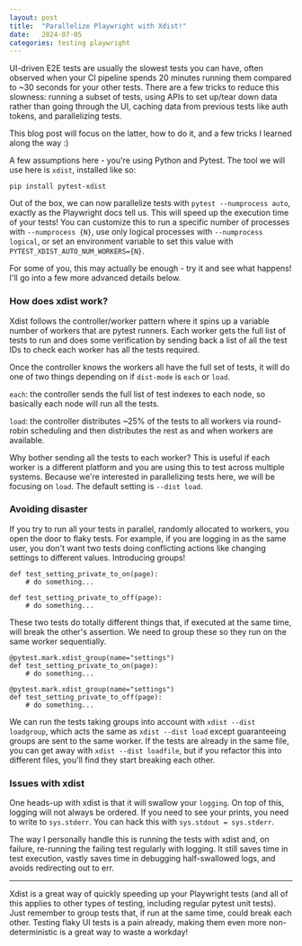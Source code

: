 ```yaml
---
layout: post
title:  "Parallelize Playwright with Xdist!"
date:   2024-07-05
categories: testing playwright
---
```


UI-driven E2E tests are usually the slowest tests you can have, often observed when your CI pipeline spends 20 minutes running them compared to ~30 seconds for your other tests. There are a few tricks to reduce this slowness: running a subset of tests, using APIs to set up/tear down data rather than going through the UI, caching data from previous tests like auth tokens, and parallelizing tests. 

This blog post will focus on the latter, how to do it, and a few tricks I learned along the way :)

A few assumptions here - you're using Python and Pytest. The tool we will use here is `xdist`, installed like so:

```
pip install pytest-xdist
```

Out of the box, we can now parallelize tests with `pytest --numprocess auto`, exactly as the Playwright docs tell us. This will speed up the execution time of your tests! You can customize this to run a specific number of processes with `--numprocess {N}`, use only logical processes with `--numprocess logical`, or set an environment variable to set this value with `PYTEST_XDIST_AUTO_NUM_WORKERS={N}`. 

For some of you, this may actually be enough - try it and see what happens! I'll go into a few more advanced details below.

### How does xdist work?
Xdist follows the controller/worker pattern where it spins up a variable number of workers that are pytest runners. Each worker gets the full list of tests to run and does some verification by sending back a list of all the test IDs to check each worker has all the tests required.

Once the controller knows the workers all have the full set of tests, it will do one of two things depending on if `dist-mode` is `each` or `load`.

`each`: the controller sends the full list of test indexes to each node, so basically each node will run all the tests.

`load`: the controller distributes ~25% of the tests to all workers via round-robin scheduling and then distributes the rest as and when workers are available.

Why bother sending all the tests to each worker? This is useful if each worker is a different platform and you are using this to test across multiple systems. Because we're interested in parallelizing tests here, we will be focusing on `load`. The default setting is `--dist load`.

### Avoiding disaster
If you try to run all your tests in parallel, randomly allocated to workers, you open the door to flaky tests. For example, if you are logging in as the same user, you don't want two tests doing conflicting actions like changing settings to different values. Introducing groups!

```
def test_setting_private_to_on(page):
    # do something...

def test_setting_private_to_off(page):
    # do something...
```

These two tests do totally different things that, if executed at the same time, will break the other's assertion. We need to group these so they run on the same worker sequentially.

```
@pytest.mark.xdist_group(name="settings")
def test_setting_private_to_on(page):
    # do something...

@pytest.mark.xdist_group(name="settings")
def test_setting_private_to_off(page):
    # do something...
```

We can run the tests taking groups into account with `xdist --dist loadgroup`, which acts the same as `xdist --dist load` except guaranteeing groups are sent to the same worker. If the tests are already in the same file, you can get away with `xdist --dist loadfile`, but if you refactor this into different files, you'll find they start breaking each other.

### Issues with xdist
One heads-up with xdist is that it will swallow your `logging`. On top of this, logging will not always be ordered. If you need to see your prints, you need to write to `sys.stderr`. You can hack this with `sys.stdout = sys.stderr`.

The way I personally handle this is running the tests with xdist and, on failure, re-running the failing test regularly with logging. It still saves time in test execution, vastly saves time in debugging half-swallowed logs, and avoids redirecting out to err.

--------
Xdist is a great way of quickly speeding up your Playwright tests (and all of this applies to other types of testing, including regular pytest unit tests). Just remember to group tests that, if run at the same time, could break each other. Testing flaky UI tests is a pain already, making them even more non-deterministic is a great way to waste a workday!